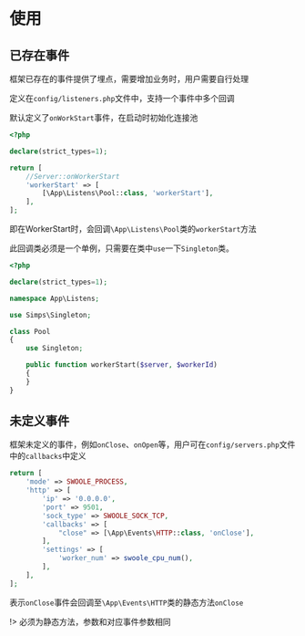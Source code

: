 # 使用

## 已存在事件

框架已存在的事件提供了埋点，需要增加业务时，用户需要自行处理

定义在`config/listeners.php`文件中，支持一个事件中多个回调

默认定义了`onWorkStart`事件，在启动时初始化连接池

```php
<?php

declare(strict_types=1);

return [
    //Server::onWorkerStart
    'workerStart' => [
        [\App\Listens\Pool::class, 'workerStart'],
    ],
];
```

即在WorkerStart时，会回调`\App\Listens\Pool`类的`workerStart`方法

此回调类必须是一个单例，只需要在类中`use`一下`Singleton`类。

```php
<?php

declare(strict_types=1);

namespace App\Listens;

use Simps\Singleton;

class Pool
{
    use Singleton;

    public function workerStart($server, $workerId)
    {
    }
}
```

## 未定义事件

框架未定义的事件，例如`onClose`、`onOpen`等，用户可在`config/servers.php`文件中的`callbacks`中定义

```php
return [
    'mode' => SWOOLE_PROCESS,
    'http' => [
        'ip' => '0.0.0.0',
        'port' => 9501,
        'sock_type' => SWOOLE_SOCK_TCP,
        'callbacks' => [
            "close" => [\App\Events\HTTP::class, 'onClose'],
        ],
        'settings' => [
            'worker_num' => swoole_cpu_num(),
        ],
    ],
];
```

表示`onClose`事件会回调至`\App\Events\HTTP`类的静态方法`onClose`

!> 必须为静态方法，参数和对应事件参数相同